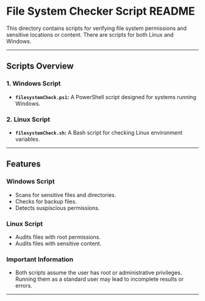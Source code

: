 # **File System Checker Script README**

This directory contains scripts for verifying file system permissions and sensitive locations or content. There are scripts for both Linux and Windows.

---

## **Scripts Overview**

### **1. Windows Script**

- **`filesystemCheck.ps1`:** A PowerShell script designed for systems running Windows.

### **2. Linux Script**

- **`filesystemCheck.sh`:** A Bash script for checking Linux environment variables.

---

## **Features**

### **Windows Script**

- Scans for sensitive files and directories.
- Checks for backup files.
- Detects suspiscious permissions.

### **Linux Script**

- Audits files with root permissions.
- Audits files with sensitive content.

### Important Information

- Both scripts assume the user has root or administrative privileges. Running them as a standard user may lead to incomplete results or errors.

---
